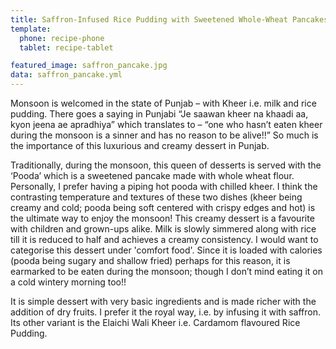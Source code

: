 ```yaml
---
title: Saffron-Infused Rice Pudding with Sweetened Whole-Wheat Pancakes
template:
  phone: recipe-phone
  tablet: recipe-tablet

featured_image: saffron_pancake.jpg
data: saffron_pancake.yml
---
```


Monsoon is welcomed in the state of Punjab – with Kheer i.e. milk and rice pudding. There goes a saying in Punjabi “Je saawan kheer na khaadi aa, kyon jeena ae apradhiya” which translates to – “one who hasn’t eaten kheer during the monsoon is a sinner and has no reason to be alive!!” So much is the importance of this luxurious and creamy dessert in Punjab.

Traditionally, during the monsoon, this queen of desserts is served with the ‘Pooda’ which is a sweetened pancake made with whole wheat flour. Personally, I prefer having a piping hot pooda with chilled kheer. I think the contrasting temperature and textures of these two dishes (kheer being creamy and cold; pooda being soft centered with crispy edges and hot) is the ultimate way to enjoy the monsoon! This creamy dessert is a favourite with children and grown-ups alike. Milk is slowly simmered along with rice till it is reduced to half and achieves a creamy consistency. I would want to categorise this dessert under 'comfort food'. Since it is loaded with calories (pooda being sugary and shallow fried) perhaps for this reason, it is earmarked to be eaten during the monsoon; though I don’t mind eating it on a cold wintery morning too!!

It is simple dessert with very basic ingredients and is made richer with the addition of dry fruits. I prefer it the royal way, i.e. by infusing it with saffron. Its other variant is the Elaichi Wali Kheer i.e. Cardamom flavoured Rice Pudding.